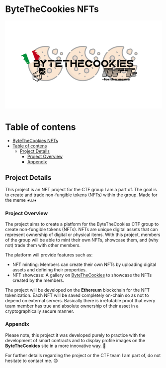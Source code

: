 # ByteTheCookies NFTs

<picture>
  <source srcset="./assets/readmeImages/copertina.png" media="(min-width: 680px)">
    <p align="center">  
        <img src="./assets/readmeImages/copertina.png" alt="copertina">
    </p>
</picture>

# Table of contens

- [ByteTheCookies NFTs](#bytethecookies-nfts)
- [Table of contens](#table-of-contens)
  - [Project Details](#project-details)
    - [Project Overview](#project-overview)
    - [Appendix](#appendix)

## Project Details

This project is an NFT project for the CTF group I am a part of. The goal is to create and trade non-fungible tokens (NFTs) within the group. Made for the meme ◕⩊◕

### Project Overview

The project aims to create a platform for the ByteTheCookies CTF group to create non-fungible tokens (NFTs). NFTs are unique digital assets that can represent ownership of digital or physical items. With this project, members of the group will be able to mint their own NFTs, showcase them, and (why not) trade them with other members.

The platform will provide features such as:

- NFT minting: Members can create their own NFTs by uploading digital assets and defining their properties.
- NFT showcase: A gallery on [ByteTheCookies](bytethecookies.github.io/) to showcase the NFTs created by the members.

The project will be developed on the **Ethereum** blockchain for the NFT tokenization. Each NFT will be saved completely on-chain so as not to depend on external servers. Basically there is irrefutable proof that every team member has true and absolute ownership of their asset in a cryptographically secure manner.

### Appendix

Please note, this project it was developed purely to practice with the development of smart contracts and to display profile images on the **ByteTheCookies** site in a more innovative way. 🚀

For further details regarding the project or the CTF team I am part of, do not hesitate to contact me. 😊
